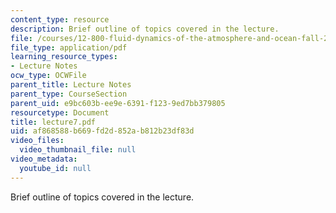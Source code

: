 ```yaml
---
content_type: resource
description: Brief outline of topics covered in the lecture.
file: /courses/12-800-fluid-dynamics-of-the-atmosphere-and-ocean-fall-2004/af868588b669fd2d852ab812b23df83d_lecture7.pdf
file_type: application/pdf
learning_resource_types:
- Lecture Notes
ocw_type: OCWFile
parent_title: Lecture Notes
parent_type: CourseSection
parent_uid: e9bc603b-ee9e-6391-f123-9ed7bb379805
resourcetype: Document
title: lecture7.pdf
uid: af868588-b669-fd2d-852a-b812b23df83d
video_files:
  video_thumbnail_file: null
video_metadata:
  youtube_id: null
---
```

Brief outline of topics covered in the lecture.

